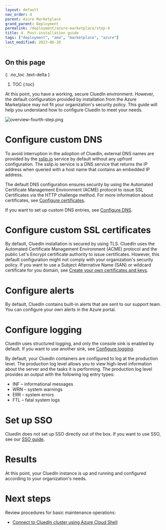 ```yaml
---
layout: default
nav_order: 4
parent: Azure Marketplace
grand_parent: Deployment
permalink: /deployment/azure-marketplace/step-4
title: 4. Post-installation guide
tags: ["deployment", "ama", "marketplace", "azure"]
last_modified: 2023-06-20
---
```

## On this page
{: .no_toc .text-delta }
1. TOC
{:toc}

At this point, you have a working, secure CluedIn environment. However, the default configuration provided by installation from the Azure Marketplace may not fit your organization's security policy. This guide will help you understand how to configure CluedIn to meet your needs.

![overview-fourth-step.png](../../assets/images/ama/install-guide/overview-fourth-step.png)

# Configure custom DNS

To avoid interruption in the adoption of CluedIn, external DNS names are provided by the <a href="https://sslip.io/" target="_blank">sslip.io</a> service by default without any upfront configuration. The sslip.io service is a DNS service that returns the IP address when queried with a host name that contains an embedded IP address.

The default DNS configuration ensures security by using the Automated Certificate Management Environment (ACME) protocol to issue SSL Certificates via the HTTP challenge method. For more information about certificates, see [Configure certificates](/deployment/infra-how-tos/configure-certificates).

If you want to set up custom DNS entries, see [Configure DNS](/deployment/infra-how-tos/configure-dns).

# Configure custom SSL certificates

By default, CluedIn installation is secured by using TLS. CluedIn uses the Automated Certificate Management Environment (ACME) protocol and the public Let's Encrypt certificate authority to issue certificates. However, this default configuration might not comply with your organization's security policy. If you want to use a Subject Alternative Name (SAN) or wildcard certificate for you domain, see [Create your own certificates and keys](/docs/020-deployment/howtos/070-configure-certificates.md#create-your-own-certificates-and-keys).

# Configure alerts

By default, CluedIn contains built-in alerts that are sent to our support team. You can configure your own alerts in the Azure portal.

# Configure logging

CluedIn uses structured logging, and only the console sink is enabled by default. If you want to use another sink, see [Configure logging](/deployment/infra-how-tos/configure-logging).

By default, your CluedIn containers are configured to log at the production level. The production log level allows you to view high-level information about the server and the tasks it is performing. The production log level provides an output with the following log entry types:

- INF – informational messages
- WRN – system warnings
- ERR – system errors
- FTL – fatal system logs

# Set up SSO

CluedIn does not set up SSO directly out of the box. If you want to use SSO, see our [SSO guide](/deployment/infra-how-tos/configure-sso).

# Results

At this point, your CluedIn instance is up and running and configured according to your organization's needs.

# Next steps

Review procedures for basic maintenance operations:

- [Connect to CluedIn cluster using Azure Cloud Shell](/deployment/infra-how-tos/connect-to-cluedin)
